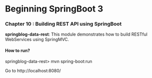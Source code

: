 # Beginning SpringBoot 3


### Chapter 10 : Building REST API using SpringBoot

**springblog-data-rest**: This module demonstrates how to build RESTful WebServices using SpringMVC.

#### How to run?

springblog-data-rest> mvn spring-boot:run

Go to http://localhost:8080/
